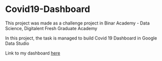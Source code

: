 # Covid19-Dashboard
This project was made as a challenge project in Binar Academy - Data Science, Digitalent Fresh Graduate Academy

In this project, the task is managed to build Covid 19 Dashboard in Google Data Studio

Link to my dashboard [here](https://datastudio.google.com/s/hBQcHyAvv80)
